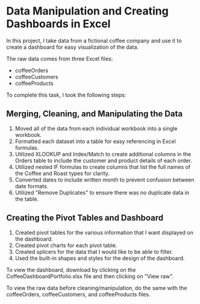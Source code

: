 # Data Manipulation and Creating Dashboards in Excel

In this project, I take data from a fictional coffee company and use it to create a dashboard for easy visualization of the data.

The raw data comes from three Excel files:
- coffeeOrders
- coffeeCustomers
- coffeeProducts

To complete this task, I took the following steps:

## Merging, Cleaning, and Manipulating the Data

1. Moved all of the data from each individual workbook into a single workbook.
2. Formatted each dataset into a table for easy referencing in Excel formulas.
3. Utilized XLOOKUP and Index/Match to create additional columns in the Orders table to include the customer and product details of each order.
4. Utilized nested IF formulas to create columns that list the full names of the Coffee and Roast types for clarity.
5. Converted dates to include written month to prevent confusion between date formats.
6. Utilized "Remove Duplicates" to ensure there was no duplicate data in the table.

## Creating the Pivot Tables and Dashboard
1. Created pivot tables for the various information that I want displayed on the dashboard.
2. Created pivot charts for each pivot table.
3. Created splicers for the data that I would like to be able to filter.
4. Used the built-in shapes and styles for the design of the dashboard.

To view the dashboard, download by clicking on the CoffeeDashboardPortfolio.xlsx file and then clicking on "View raw".

To view the raw data before cleaning/manipulation, do the same with the coffeeOrders, coffeeCustomers, and coffeeProducts files.
